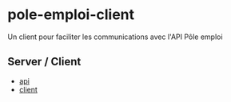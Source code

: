 # pole-emploi-client

Un client pour faciliter les communications avec l'API Pôle emploi

## Server / Client

- [api](api)
- [client](client)
